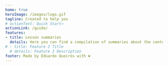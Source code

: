 ```yaml
---
home: true
heroImage: /images/logo.gif
tagline: Created to help you
# actionText: Quick Start→
actionLink: /guide/
features:
- title: Lesson summaries
  details: Here you can find a compilation of summaries about the contents provided.
# - title: Feature 2 Title
  # details: Feature 2 Description
footer: Made by Eduardo Queirós with ❤️
---
```

